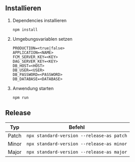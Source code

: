 ## Installieren

1. Dependencies installieren
   ```shell
   npm install
   ```
2. Umgebungsvariablen setzen

   ```
   PRODUCTION=<true|false>
   APPLICATION=<NAME>
   FCM_SERVER_KEY=<KEY>
   DAG_SERVER_KEY=<KEY>
   DB_HOST=<HOST>
   DB_USER=<USER>
   DB_PASSWORD=<PASSWORD>
   DB_DATABASE=<DATABASE>
   ```

3. Anwendung starten
   ```shell
   npm run
   ```

## Release

|  Typ  |                  Befehl                   |
| :---: | :---------------------------------------: |
| Patch | `npx standard-version --release-as patch` |
| Minor | `npx standard-version --release-as minor` |
| Major | `npx standard-version --release-as major` |

